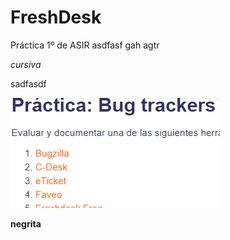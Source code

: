 # FreshDesk
Práctica 1º de ASIR
asdfasf gah agtr 

*cursiva*

sadfasdf 


![imagen](/capturas/1.png)

__negrita__
